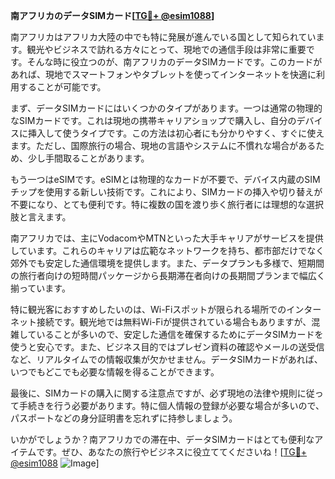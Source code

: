 **南アフリカのデータSIMカード[[TG💪+ @esim1088](https://t.me/s/esim1088)]**

南アフリカはアフリカ大陸の中でも特に発展が進んでいる国として知られています。観光やビジネスで訪れる方々にとって、現地での通信手段は非常に重要です。そんな時に役立つのが、南アフリカのデータSIMカードです。このカードがあれば、現地でスマートフォンやタブレットを使ってインターネットを快適に利用することが可能です。

まず、データSIMカードにはいくつかのタイプがあります。一つは通常の物理的なSIMカードです。これは現地の携帯キャリアショップで購入し、自分のデバイスに挿入して使うタイプです。この方法は初心者にも分かりやすく、すぐに使えます。ただし、国際旅行の場合、現地の言語やシステムに不慣れな場合があるため、少し手間取ることがあります。

もう一つはeSIMです。eSIMとは物理的なカードが不要で、デバイス内蔵のSIMチップを使用する新しい技術です。これにより、SIMカードの挿入や切り替えが不要になり、とても便利です。特に複数の国を渡り歩く旅行者には理想的な選択肢と言えます。

南アフリカでは、主にVodacomやMTNといった大手キャリアがサービスを提供しています。これらのキャリアは広範なネットワークを持ち、都市部だけでなく郊外でも安定した通信環境を提供します。また、データプランも多様で、短期間の旅行者向けの短時間パッケージから長期滞在者向けの長期間プランまで幅広く揃っています。

特に観光客におすすめしたいのは、Wi-Fiスポットが限られる場所でのインターネット接続です。観光地では無料Wi-Fiが提供されている場合もありますが、混雑していることが多いので、安定した通信を確保するためにデータSIMカードを使うと安心です。また、ビジネス目的ではプレゼン資料の確認やメールの送受信など、リアルタイムでの情報収集が欠かせません。データSIMカードがあれば、いつでもどこでも必要な情報を得ることができます。

最後に、SIMカードの購入に関する注意点ですが、必ず現地の法律や規則に従って手続きを行う必要があります。特に個人情報の登録が必要な場合が多いので、パスポートなどの身分証明書を忘れずに持参しましょう。

いかがでしょうか？南アフリカでの滞在中、データSIMカードはとても便利なアイテムです。ぜひ、あなたの旅行やビジネスに役立ててくださいね！[[TG💪+ @esim1088](https://t.me/s/esim1088) ![Image](https://i.postimg.cc/Y0z9fWf4/image.png)]